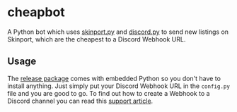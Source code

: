 # cheapbot
A Python bot which uses [skinport.py](https://github.com/PaxxPatriot/skinport.py) and [discord.py](https://github.com/Rapptz/discord.py) to send new listings on Skinport, which are the cheapest to a Discord Webhook URL.

Usage
-----

The [release package](https://github.com/PaxxPatriot/cheapbot/releases) comes with embedded Python so you don't have to install anything. Just simply put your Discord Webhook URL in the `config.py` file and you are good to go.
To find out how to create a Webhook to a Discord channel you can read this [support article](https://support.discord.com/hc/en-us/articles/228383668-Intro-to-Webhooks).

